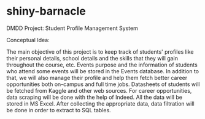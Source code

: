 # shiny-barnacle
DMDD Project:  Student Profile Management System

Conceptual Idea:

The main objective of this project is to keep track of students' profiles like their personal details, school details and the skills that they will gain throughout the course, etc. Events purpose and the information of students who attend some events will be stored in the Events database. In addition to that, we will also manage their profile and help them fetch better career opportunities both on-campus and full time jobs. Datasheets of students will be fetched from Kaggle and other web sources. For career opportunities, data scraping will be done with the help of Indeed. All the data will be stored in MS Excel.  After collecting the appropriate data, data filtration will be done in order to extract to SQL tables.
